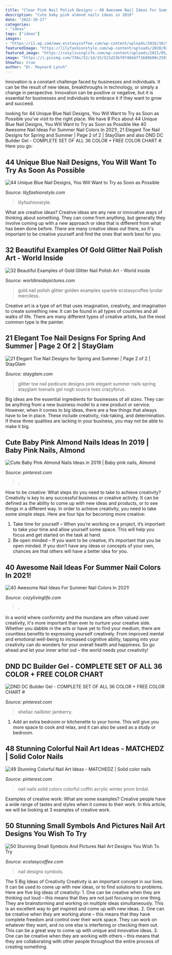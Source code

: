 ```yaml
---
title: "Clear Pink Nail Polish Designs ~ 40 Awesome Nail Ideas For Summer Nail Colors In 2021!"
description: "Cute baby pink almond nails ideas in 2019"
date: "2022-10-17"
categories:
- "ideas"
tags: ["ideas"]
images:
- "https://i1.wp.com/www.ecstasycoffee.com/wp-content/uploads/2016/10/Small-Symbols-And-Pictures-Nail-Art-Designs-1.jpg?resize=740%2C450&amp;ssl=1"
featuredImage: "https://lilyfashionstyle.com/wp-content/uploads/2020/02/25-18.jpg"
featured_image: "https://cozylivinglife.com/wp-content/uploads/2021/05/26-3-768x1152.jpg"
image: "https://i.pinimg.com/736x/52/1d/33/521d33bf8746b6ff1680b00c25933c51.jpg"
ShowToc: true
author: "Dr. Maynard Lynch"
---
```



Innovation is a constant challenge faced by businesses and individuals. It can be the result of new ideas, breakthroughs in technology, or simply a change in perspective. Innovation can be positive or negative, but it is essential for businesses and individuals to embrace it if they want to grow and succeed.

	

		
looking for 44 Unique Blue Nail Designs, You Will Want to Try as Soon as Possible you've visit to the right place. We have 8 Pics about 44 Unique Blue Nail Designs, You Will Want to Try as Soon as Possible like 40 Awesome Nail Ideas For Summer Nail Colors In 2021!, 21 Elegant Toe Nail Designs for Spring and Summer | Page 2 of 2 | StayGlam and also DND DC Builder Gel - COMPLETE SET OF ALL 36 COLOR + FREE COLOR CHART #. Here you go:
		
    
## 44 Unique Blue Nail Designs, You Will Want To Try As Soon As Possible

<img loading=lazy src="https://lilyfashionstyle.com/wp-content/uploads/2020/02/25-18.jpg" onerror="this.onerror=null;this.src='https://tse2.mm.bing.net/th?id=OIP.LvaSOdY5VuCEF0YUP3OSWQHaKx&amp;pid=15.1';" alt="44 Unique Blue Nail Designs, You Will Want to Try as Soon as Possible">

_Source: lilyfashionstyle.com_

>lilyfashionstyle. 

	

What are creative ideas?
Creative ideas are any new or innovative ways of thinking about something. They can come from anything, but generally they involve coming up with a new approach or idea that is different from what has been done before. There are many creative ideas out there, so it's important to be creative yourself and find the ones that work best for you.

    
## 32 Beautiful Examples Of Gold Glitter Nail Polish Art - World Inside

<img loading=lazy src="https://worldinsidepictures.com/wp-content/uploads/2013/09/golden-gliter-nail-art-29.jpg" onerror="this.onerror=null;this.src='https://tse4.mm.bing.net/th?id=OIP.cGvxipzhvMCn5xU_yStArgHaJ3&amp;pid=15.1';" alt="32 Beautiful Examples of Gold Glitter Nail Polish Art - World inside">

_Source: worldinsidepictures.com_

>gold nail polish glitter golden examples sparkle ecstasycoffee lyndar merciless. 

	

Creative art is a type of art that uses imagination, creativity, and imagination to create something new. It can be found in all types of countries and all walks of life. There are many different types of creative artists, but the most common type is the painter.

    
## 21 Elegant Toe Nail Designs For Spring And Summer | Page 2 Of 2 | StayGlam

<img loading=lazy src="https://stayglam.com/wp-content/uploads/2018/03/Pink-Glitter-Pedicure.jpg" onerror="this.onerror=null;this.src='https://tse2.mm.bing.net/th?id=OIP.PZSfSIcvQsGkfakgcqF6igHaHa&amp;pid=15.1';" alt="21 Elegant Toe Nail Designs for Spring and Summer | Page 2 of 2 | StayGlam">

_Source: stayglam.com_

>glitter toe nail pedicure designs pink elegant summer nails spring stayglam toenails gel nogti source toes crazyforus. 

	

Big ideas are the essential ingredients for businesses of all sizes. They can be anything from a new business model to a new product or service. However, when it comes to big ideas, there are a few things that always have to be in place. These include creativity, risk-taking, and determination. If these three qualities are lacking in your business, you may not be able to make it big.

    
## Cute Baby Pink Almond Nails Ideas In 2019 | Baby Pink Nails, Almond

<img loading=lazy src="https://i.pinimg.com/736x/25/e6/16/25e616062f90af7abfacaac7a04b882d.jpg" onerror="this.onerror=null;this.src='https://tse3.mm.bing.net/th?id=OIP.LLgSc84Wk164a5t7B8ulZAHaJ3&amp;pid=15.1';" alt="Cute Baby Pink Almond Nails Ideas in 2019 | Baby pink nails, Almond">

_Source: pinterest.com_

>. 

	

How to be creative: What steps do you need to take to achieve creativity?
Creativity is key to any successful business or creative activity. It can be defined as the ability to come up with new ideas and products, or to see things in a different way. In order to achieve creativity, you need to take some simple steps. Here are four tips for becoming more creative: 
1) Take time for yourself – When you’re working on a project, it’s important to take your time and allow yourself some space. This will help you focus and get started on the task at hand. 
2) Be open minded – If you want to be creative, it’s important that you be open minded. If you don’t have any ideas or concepts of your own, chances are that others will have a better idea for you.

    
## 40 Awesome Nail Ideas For Summer Nail Colors In 2021!

<img loading=lazy src="https://cozylivinglife.com/wp-content/uploads/2021/05/26-3-768x1152.jpg" onerror="this.onerror=null;this.src='https://tse1.mm.bing.net/th?id=OIP.voq-3TdwS0vvoH5Sb1vWWgHaLH&amp;pid=15.1';" alt="40 Awesome Nail Ideas For Summer Nail Colors In 2021!">

_Source: cozylivinglife.com_

>. 

	

In a world where conformity and the mundane are often valued over creativity, it's more important than ever to nurture your creative side. Whether you dabble in the arts or have yet to find your medium, there are countless benefits to expressing yourself creatively. From improved mental and emotional well-being to increased cognitive ability, tapping into your creativity can do wonders for your overall health and happiness. So go ahead and let your inner artist out – the world needs your creativity!

    
## DND DC Builder Gel - COMPLETE SET OF ALL 36 COLOR + FREE COLOR CHART #

<img loading=lazy src="https://i.pinimg.com/736x/33/9b/cf/339bcf2fd3dfed422398ec30d5fa320b.jpg" onerror="this.onerror=null;this.src='https://tse3.mm.bing.net/th?id=OIP.JNgVuEm2fASKOE3KgI1bvQHaSJ&amp;pid=15.1';" alt="DND DC Builder Gel - COMPLETE SET OF ALL 36 COLOR + FREE COLOR CHART #">

_Source: pinterest.com_

>shellac nailbiter jamberry. 

	

1. Add an extra bedroom or kitchenette to your home. This will give you more space to cook and relax, and it can also be used as a study or bedroom. 

    
## 48 Stunning Colorful Nail Art Ideas - MATCHEDZ | Solid Color Nails

<img loading=lazy src="https://i.pinimg.com/736x/52/1d/33/521d33bf8746b6ff1680b00c25933c51.jpg" onerror="this.onerror=null;this.src='https://tse1.mm.bing.net/th?id=OIP.J_t7Pum2HIsikv_OkDrLWgHaKN&amp;pid=15.1';" alt="48 Stunning Colorful Nail Art Ideas - MATCHEDZ | Solid color nails">

_Source: pinterest.com_

>nail nails solid colors colorful coffin acrylic winter prom bridal. 

	

Examples of creative work: What are some examples?
Creative people have a wide range of tastes and styles when it comes to their work. In this article, we will be looking at 3 examples of creative work.

    
## 50 Stunning Small Symbols And Pictures Nail Art Designs You Wish To Try

<img loading=lazy src="https://i1.wp.com/www.ecstasycoffee.com/wp-content/uploads/2016/10/Small-Symbols-And-Pictures-Nail-Art-Designs-1.jpg?resize=740%2C450&amp;ssl=1" onerror="this.onerror=null;this.src='https://tse1.mm.bing.net/th?id=OIP.n5fUfXrw04ncw5xzAOxOoAHaEg&amp;pid=15.1';" alt="50 Stunning Small Symbols And Pictures Nail Art Designs You Wish To Try">

_Source: ecstasycoffee.com_

>nail designs symbols. 

	

The 5 Big Ideas of Creativity
Creativity is an important concept in our lives. It can be used to come up with new ideas, or to find solutions to problems. Here are five big ideas of creativity: 1. One can be creative when they are thinking out loud – this means that they are not just focusing on one thing. They are brainstorming and working on multiple ideas simultaneously. This is an excellent way to get inspired and come up with new ideas. 2. One can be creative when they are working alone – this means that they have complete freedom and control over their work space. They can work on whatever they want, and no one else is interfering or checking them out. This can be a great way to come up with unique and innovative ideas. 3. One can be creative when they are working with others – this means that they are collaborating with other people throughout the entire process of creating something.

